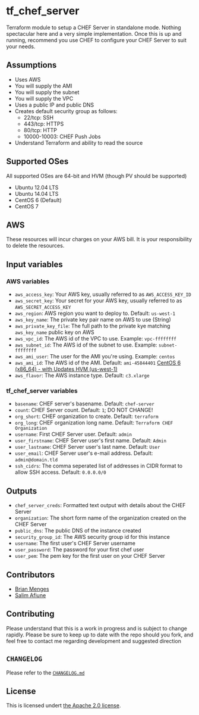 # tf_chef_server
Terraform module to setup a CHEF Server in standalone mode. Nothing spectacular here and a very simple implementation. Once this is up and running, recommend you use CHEF to configure your CHEF Server to suit your needs.

## Assumptions

* Uses AWS
* You will supply the AMI
* You will supply the subnet
* You will supply the VPC
* Uses a public IP and public DNS
* Creates default security group as follows:
  * 22/tcp: SSH
  * 443/tcp: HTTPS
  * 80/tcp: HTTP
  * 10000-10003: CHEF Push Jobs
* Understand Terraform and ability to read the source

## Supported OSes
All supported OSes are 64-bit and HVM (though PV should be supported)

* Ubuntu 12.04 LTS
* Ubuntu 14.04 LTS
* CentOS 6 (Default)
* CentOS 7

## AWS

These resources will incur charges on your AWS bill. It is your responsibility to delete the resources.

## Input variables

### AWS variables

* `aws_access_key`: Your AWS key, usually referred to as `AWS_ACCESS_KEY_ID`
* `aws_secret_key`: Your secret for your AWS key, usually referred to as `AWS_SECRET_ACCESS_KEY`
* `aws_region`: AWS region you want to deploy to. Default: `us-west-1`
* `aws_key_name`: The private key pair name on AWS to use (String)
* `aws_private_key_file`: The full path to the private kye matching `aws_key_name` public key on AWS
* `aws_vpc_id`: The AWS id of the VPC to use. Example: `vpc-ffffffff`
* `aws_subnet_id`: The AWS id of the subnet to use. Example: `subnet-ffffffff`
* `aws_ami_user`: The user for the AMI you're using. Example: `centos`
* `aws_ami_id`: The AWS id of the AMI. Default: `ami-45844401` [CentOS 6 (x86_64) - with Updates HVM (us-west-1)](https://aws.amazon.com/marketplace/pp/B00NQAYLWO)
* `aws_flavor`: The AWS instance type. Default: `c3.xlarge`

### tf_chef_server variables

* `basename`: CHEF server's basename. Default: `chef-server`
* `count`: CHEF Server count. Default: `1`; DO NOT CHANGE!
* `org_short`: CHEF organization to create. Default: `terraform`
* `org_long`: CHEF organization long name. Default: `Terraform CHEF Organization`
* `username`: First CHEF Server user. Default: `admin`
* `user_firstname`: CHEF Server user's first name. Default: `Admin`
* `user_lastname`: CHEF Server user's last name. Default: `User`
* `user_email`: CHEF Server user's e-mail address. Default: `admin@domain.tld`
* `ssh_cidrs`: The comma seperated list of addresses in CIDR format to allow SSH access. Default: `0.0.0.0/0`

## Outputs

* `chef_server_creds`: Formatted text output with details about the CHEF Server
* `organization`: The short form name of the organization created on the CHEF Server
* `public_dns`: The public DNS of the instance created
* `security_group_id`: The AWS security group id for this instance
* `username`: The first user's CHEF Server username
* `user_password`: The password for your first chef user
* `user_pem`: The pem key for the first user on your CHEF Server

## Contributors

* [Brian Menges](https://github.com/mengesb)
* [Salim Afiune](https://github.com/afiune)

## Contributing

Please understand that this is a work in progress and is subject to change rapidly. Please be sure to keep up to date with the repo should you fork, and feel free to contact me regarding development and suggested direction

## `CHANGELOG`

Please refer to the [`CHANGELOG.md`](CHANGELOG.md)

## License

This is licensed undert [the Apache 2.0 license](https://www.apache.org/licenses/LICENSE-2.0).
